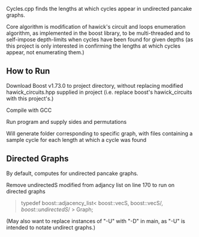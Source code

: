 Cycles.cpp finds the lengths at which cycles appear in undirected pancake graphs.

Core algorithm is modification of hawick's circuit and loops enumeration algorithm, as implemented in the boost library, to be multi-threaded and to self-impose depth-limits when cycles have been found for given depths (as this project is only interested in confirming the lengths at which cycles appear, not enumerating them.)

## How to Run
Download Boost v1.73.0 to project directory, without replacing modified hawick_circuits.hpp supplied in project (i.e. replace boost's hawick_circuits with this project's.)

Compile with GCC

Run program and supply sides and permutations

Will generate folder corresponding to specific graph, with files containing a sample cycle for each length at which a cycle was found

## Directed Graphs
By default, computes for undirected pancake graphs. 

Remove undirectedS modified from adjancy list on line 170 to run on directed graphs

> typedef boost::adjacency_list< boost::vecS, boost::vecS/*, boost::undirectedS*/ > Graph;

(May also want to replace instances of "-U" with "-D" in main, as "-U" is intended to notate undirect graphs.)
